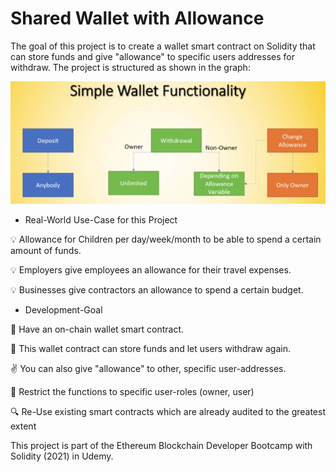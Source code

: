 # Shared Wallet with Allowance

The goal of this project is to create a wallet smart contract on Solidity that can store funds and give "allowance" to specific users addresses for withdraw. The project is structured as shown in the graph:

![](./img/img1.png)


* Real-World Use-Case for this Project

💡 Allowance for Children per day/week/month to be able to spend a certain amount of funds.

💡 Employers give employees an allowance for their travel expenses.

💡 Businesses give contractors an allowance to spend a certain budget.


* Development-Goal

👛 Have an on-chain wallet smart contract.

💸 This wallet contract can store funds and let users withdraw again.

✌️ You can also give "allowance" to other, specific user-addresses.

🚫 Restrict the functions to specific user-roles (owner, user)

🔍 Re-Use existing smart contracts which are already audited to the greatest extent


This project is part of the Ethereum Blockchain Developer Bootcamp with Solidity (2021) in Udemy.
